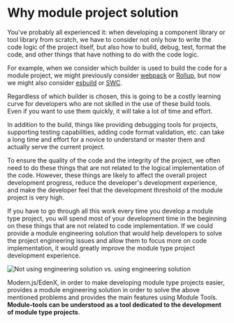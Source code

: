 # Why module project solution

You've probably all experienced it: when developing a component library or tool library from scratch, we have to consider not only how to write the code logic of the project itself, but also how to build, debug, test, format the code, and other things that have nothing to do with the code logic.

For example, when we consider which builder is used to build the code for a module project, we might previously consider [webpack](https://webpack.js.org/) or [Rollup](https://rollupjs.org/guide/en/), but now we might also consider [esbuild](https://esbuild.github.io/) or [SWC](https://swc.rs/).

Regardless of which builder is chosen, this is going to be a costly learning curve for developers who are not skilled in the use of these build tools. Even if you want to use them quickly, it will take a lot of time and effort.

In addition to the build, things like providing debugging tools for projects, supporting testing capabilities, adding code format validation, etc. can take a long time and effort for a novice to understand or master them and actually serve the current project.

To ensure the quality of the code and the integrity of the project, we often need to do these things that are not related to the logical implementation of the code. However, these things are likely to affect the overall project development progress, reduce the developer's development experience, and make the developer feel that the development threshold of the module project is very high.

If you have to go through all this work every time you develop a module type project, you will spend most of your development time in the beginning on these things that are not related to code implementation. If we could provide a module engineering solution that would help developers to solve the project engineering issues and allow them to focus more on code implementation, it would greatly improve the module type project development experience.

![Not using engineering solution vs. using engineering solution](/why-module-solution.png)

Modern.js/EdenX, in order to make developing module type projects easier, provides a module engineering solution in order to solve the above mentioned problems and provides the main features using Module Tools. **Module-tools can be understood as a tool dedicated to the development of module type projects**.
